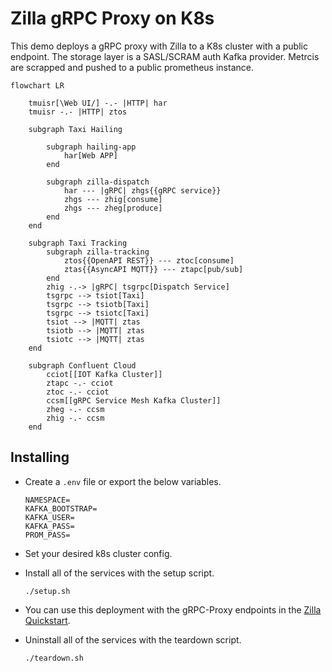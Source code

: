 # Zilla gRPC Proxy on K8s

This demo deploys a gRPC proxy with Zilla to a K8s cluster with a public endpoint. The storage layer is a SASL/SCRAM auth Kafka provider. Metrcis are scrapped and pushed to a public prometheus instance.

```mermaid
flowchart LR

    tmuisr[\Web UI/] -.- |HTTP| har
    tmuisr -.- |HTTP| ztos
        
    subgraph Taxi Hailing

        subgraph hailing-app
            har[Web APP]
        end

        subgraph zilla-dispatch
            har --- |gRPC| zhgs{{gRPC service}}
            zhgs --- zhig[consume]
            zhgs --- zheg[produce]
        end
    end

    subgraph Taxi Tracking
        subgraph zilla-tracking
            ztos{{OpenAPI REST}} --- ztoc[consume]
            ztas{{AsyncAPI MQTT}} --- ztapc[pub/sub]
        end
        zhig -.-> |gRPC| tsgrpc[Dispatch Service]
        tsgrpc --> tsiot[Taxi]
        tsgrpc --> tsiotb[Taxi]
        tsgrpc --> tsiotc[Taxi]
        tsiot --> |MQTT| ztas
        tsiotb --> |MQTT| ztas
        tsiotc --> |MQTT| ztas
    end

    subgraph Confluent Cloud
        cciot[[IOT Kafka Cluster]]
        ztapc -.- cciot
        ztoc -.- cciot
        ccsm[[gRPC Service Mesh Kafka Cluster]]
        zheg -.- ccsm
        zhig -.- ccsm
    end
```

## Installing

- Create a `.env` file or export the below variables.

    ```text
    NAMESPACE=
    KAFKA_BOOTSTRAP=
    KAFKA_USER=
    KAFKA_PASS=
    PROM_PASS=
    ```

- Set your desired k8s cluster config.
- Install all of the services with the setup script.

    ```shell
    ./setup.sh
    ```

- You can use this deployment with the gRPC-Proxy endpoints in the [Zilla Quickstart](https://docs.aklivity.io/zilla/latest/tutorials/quickstart/kafka-proxies.html#postman-collections).
- Uninstall all of the services with the teardown script.

    ```shell
    ./teardown.sh
    ```
